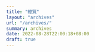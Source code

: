 ```yaml
---
title: "總覽"
layout: "archives"
url: "/archives/"
summary: archives
date: 2022-08-28T22:00:18+08:00
draft: true
---
```

